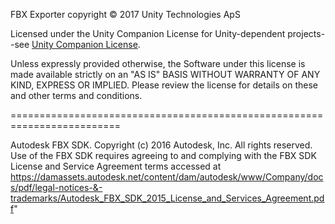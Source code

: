 FBX Exporter copyright © 2017 Unity Technologies ApS

Licensed under the Unity Companion License for Unity-dependent projects--see [Unity Companion License](http://www.unity3d.com/legal/licenses/Unity_Companion_License).

Unless expressly provided otherwise, the Software under this license is made available strictly on an "AS IS" BASIS WITHOUT WARRANTY OF ANY KIND, EXPRESS OR IMPLIED. Please review the license for details on these and other terms and conditions.

=========================================================================

Autodesk FBX SDK. Copyright (c) 2016 Autodesk, Inc. All rights reserved. 
Use of the FBX SDK requires agreeing to and complying with the FBX SDK License and Service Agreement terms 
accessed at https://damassets.autodesk.net/content/dam/autodesk/www/Company/docs/pdf/legal-notices-&-trademarks/Autodesk_FBX_SDK_2015_License_and_Services_Agreement.pdf"
